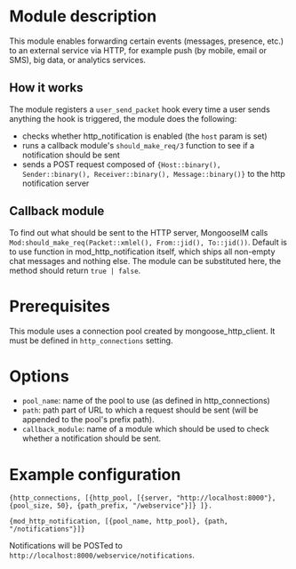 # Module description

This module enables forwarding certain events (messages, presence, etc.) to an
external service via HTTP, for example push (by mobile, email or SMS), big data,
or analytics services.

## How it works

The module registers a `user_send_packet` hook every time a user sends anything
the hook is triggered, the module does the following:

* checks whether http_notification is enabled (the `host` param is set)
* runs a callback module's `should_make_req/3` function to see if a notification should be sent
* sends a POST request composed of `{Host::binary(), Sender::binary(), Receiver::binary(), Message::binary()}` to the http notification server

## Callback module

To find out what should be sent to the HTTP server, MongooseIM calls `Mod:should_make_req(Packet::xmlel(), From::jid(), To::jid())`.
Default is to use function in mod_http_notification itself, which ships all non-empty chat messages
and nothing else. The module can be substituted here, the method should return `true | false`.

# Prerequisites

This module uses a connection pool created by mongoose_http_client. It must be defined
in `http_connections` setting.

# Options

* `pool_name`: name of the pool to use (as defined in http_connections)
* `path`: path part of URL to which a request should be sent (will be appended to the pool's prefix path).
* `callback_module`: name of a module which should be used to check whether a
notification should be sent.

# Example configuration

`{http_connections, [{http_pool, [{server, "http://localhost:8000"},
                             {pool_size, 50}, {path_prefix, "/webservice"}]}
                   ]}.`

  `{mod_http_notification, [{pool_name, http_pool}, {path, "/notifications"}]}`

Notifications will be POSTed to `http://localhost:8000/webservice/notifications`.
